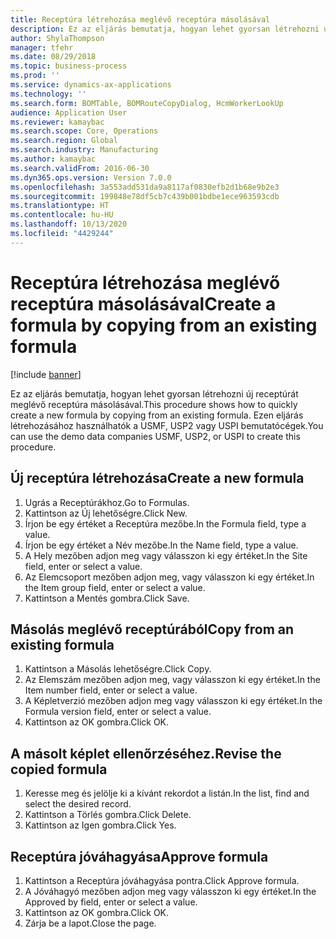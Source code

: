 ```yaml
---
title: Receptúra létrehozása meglévő receptúra másolásával
description: Ez az eljárás bemutatja, hogyan lehet gyorsan létrehozni új receptúrát meglévő receptúra másolásával.
author: ShylaThompson
manager: tfehr
ms.date: 08/29/2018
ms.topic: business-process
ms.prod: ''
ms.service: dynamics-ax-applications
ms.technology: ''
ms.search.form: BOMTable, BOMRouteCopyDialog, HcmWorkerLookUp
audience: Application User
ms.reviewer: kamaybac
ms.search.scope: Core, Operations
ms.search.region: Global
ms.search.industry: Manufacturing
ms.author: kamaybac
ms.search.validFrom: 2016-06-30
ms.dyn365.ops.version: Version 7.0.0
ms.openlocfilehash: 3a553add531da9a8117af0830efb2d1b68e9b2e3
ms.sourcegitcommit: 199848e78df5cb7c439b001bdbe1ece963593cdb
ms.translationtype: HT
ms.contentlocale: hu-HU
ms.lasthandoff: 10/13/2020
ms.locfileid: "4429244"
---
```

# <a name="create-a-formula-by-copying-from-an-existing-formula"></a><span data-ttu-id="9aa30-103">Receptúra létrehozása meglévő receptúra másolásával</span><span class="sxs-lookup"><span data-stu-id="9aa30-103">Create a formula by copying from an existing formula</span></span>

[!include [banner](../../includes/banner.md)]

<span data-ttu-id="9aa30-104">Ez az eljárás bemutatja, hogyan lehet gyorsan létrehozni új receptúrát meglévő receptúra másolásával.</span><span class="sxs-lookup"><span data-stu-id="9aa30-104">This procedure shows how to quickly create a new formula by copying from an existing formula.</span></span> <span data-ttu-id="9aa30-105">Ezen eljárás létrehozásához használhatók a USMF, USP2 vagy USPI bemutatócégek.</span><span class="sxs-lookup"><span data-stu-id="9aa30-105">You can use the demo data companies USMF, USP2, or USPI to create this procedure.</span></span>


## <a name="create-a-new-formula"></a><span data-ttu-id="9aa30-106">Új receptúra létrehozása</span><span class="sxs-lookup"><span data-stu-id="9aa30-106">Create a new formula</span></span>
1. <span data-ttu-id="9aa30-107">Ugrás a Receptúrákhoz.</span><span class="sxs-lookup"><span data-stu-id="9aa30-107">Go to Formulas.</span></span>
2. <span data-ttu-id="9aa30-108">Kattintson az Új lehetőségre.</span><span class="sxs-lookup"><span data-stu-id="9aa30-108">Click New.</span></span>
3. <span data-ttu-id="9aa30-109">Írjon be egy értéket a Receptúra mezőbe.</span><span class="sxs-lookup"><span data-stu-id="9aa30-109">In the Formula field, type a value.</span></span>
4. <span data-ttu-id="9aa30-110">Írjon be egy értéket a Név mezőbe.</span><span class="sxs-lookup"><span data-stu-id="9aa30-110">In the Name field, type a value.</span></span>
5. <span data-ttu-id="9aa30-111">A Hely mezőben adjon meg vagy válasszon ki egy értéket.</span><span class="sxs-lookup"><span data-stu-id="9aa30-111">In the Site field, enter or select a value.</span></span>
6. <span data-ttu-id="9aa30-112">Az Elemcsoport mezőben adjon meg, vagy válasszon ki egy értéket.</span><span class="sxs-lookup"><span data-stu-id="9aa30-112">In the Item group field, enter or select a value.</span></span>
7. <span data-ttu-id="9aa30-113">Kattintson a Mentés gombra.</span><span class="sxs-lookup"><span data-stu-id="9aa30-113">Click Save.</span></span>

## <a name="copy-from-an-existing-formula"></a><span data-ttu-id="9aa30-114">Másolás meglévő receptúrából</span><span class="sxs-lookup"><span data-stu-id="9aa30-114">Copy from an existing formula</span></span>
1. <span data-ttu-id="9aa30-115">Kattintson a Másolás lehetőségre.</span><span class="sxs-lookup"><span data-stu-id="9aa30-115">Click Copy.</span></span>
2. <span data-ttu-id="9aa30-116">Az Elemszám mezőben adjon meg, vagy válasszon ki egy értéket.</span><span class="sxs-lookup"><span data-stu-id="9aa30-116">In the Item number field, enter or select a value.</span></span>
3. <span data-ttu-id="9aa30-117">A Képletverzió mezőben adjon meg vagy válasszon ki egy értéket.</span><span class="sxs-lookup"><span data-stu-id="9aa30-117">In the Formula version field, enter or select a value.</span></span>
4. <span data-ttu-id="9aa30-118">Kattintson az OK gombra.</span><span class="sxs-lookup"><span data-stu-id="9aa30-118">Click OK.</span></span>

## <a name="revise-the-copied-formula"></a><span data-ttu-id="9aa30-119">A másolt képlet ellenőrzéséhez.</span><span class="sxs-lookup"><span data-stu-id="9aa30-119">Revise the copied formula</span></span>
1. <span data-ttu-id="9aa30-120">Keresse meg és jelölje ki a kívánt rekordot a listán.</span><span class="sxs-lookup"><span data-stu-id="9aa30-120">In the list, find and select the desired record.</span></span>
2. <span data-ttu-id="9aa30-121">Kattintson a Törlés gombra.</span><span class="sxs-lookup"><span data-stu-id="9aa30-121">Click Delete.</span></span>
3. <span data-ttu-id="9aa30-122">Kattintson az Igen gombra.</span><span class="sxs-lookup"><span data-stu-id="9aa30-122">Click Yes.</span></span>

## <a name="approve-formula"></a><span data-ttu-id="9aa30-123">Receptúra jóváhagyása</span><span class="sxs-lookup"><span data-stu-id="9aa30-123">Approve formula</span></span>
1. <span data-ttu-id="9aa30-124">Kattintson a Receptúra jóváhagyása pontra.</span><span class="sxs-lookup"><span data-stu-id="9aa30-124">Click Approve formula.</span></span>
2. <span data-ttu-id="9aa30-125">A Jóváhagyó mezőben adjon meg vagy válasszon ki egy értéket.</span><span class="sxs-lookup"><span data-stu-id="9aa30-125">In the Approved by field, enter or select a value.</span></span>
3. <span data-ttu-id="9aa30-126">Kattintson az OK gombra.</span><span class="sxs-lookup"><span data-stu-id="9aa30-126">Click OK.</span></span>
4. <span data-ttu-id="9aa30-127">Zárja be a lapot.</span><span class="sxs-lookup"><span data-stu-id="9aa30-127">Close the page.</span></span>

